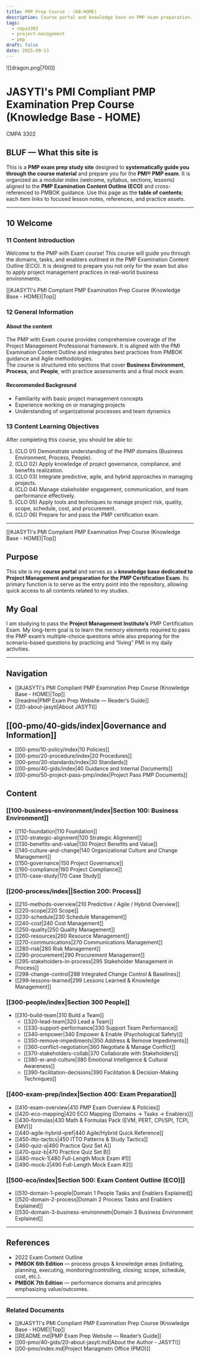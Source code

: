 ```yaml
---
title: PMP Prep Course - (KB-HOME)
description: Course portal and knowledge base on PMP exam preparation.
tags:
  - cmpa3302
  - project-management
  - pmp
draft: false
date: 2025-09-13
---
```


![[dragon.png|700]]

# JASYTI's PMI Compliant PMP Examination Prep Course (Knowledge Base - HOME)
CMPA 3302

## BLUF — What this site is
This is a **PMP exam prep study site** designed to **systematically guide you through the course material** and prepare you for the **PMI® PMP exam**. It is organized as a modular index (welcome, syllabus, sections, lessons) aligned to the **PMP Examination Content Outline (ECO)** and cross-referenced to PMBOK guidance. Use this page as the **table of contents**; each item links to focused lesson notes, references, and practice assets.

---
## 10 Welcome
### 11 Content Introduction
Welcome to the PMP with Exam course! This course will guide you through the domains, tasks, and enablers outlined in the PMP Examination Content Outline (ECO). It is designed to prepare you not only for the exam but also to apply project management practices in real-world business environments.

[[#JASYTI's PMI Compliant PMP Examination Prep Course (Knowledge Base - HOME)|Top]]
### 12 General Information
#### About the content
The PMP with Exam course provides comprehensive coverage of the Project Management Professional framework. It is aligned with the PMI Examination Content Outline and integrates best practices from PMBOK guidance and Agile methodologies.  
The course is structured into sections that cover **Business Environment**, **Process**, and **People**, with practice assessments and a final mock exam.

#### Recommended Background
- Familiarity with basic project management concepts  
- Experience working on or managing projects  
- Understanding of organizational processes and team dynamics

### 13 Content Learning Objectives
After completing this course, you should be able to:
1. (CLO 01) Demonstrate understanding of the PMP domains (Business Environment, Process, People).  
2. (CLO 02) Apply knowledge of project governance, compliance, and benefits realization.  
3. (CLO 03) Integrate predictive, agile, and hybrid approaches in managing projects.  
4. (CLO 04) Manage stakeholder engagement, communication, and team performance effectively.  
5. (CLO 05) Apply tools and techniques to manage project risk, quality, scope, schedule, cost, and procurement.  
6. (CLO 06) Prepare for and pass the PMP certification exam.

---
[[#JASYTI's PMI Compliant PMP Examination Prep Course (Knowledge Base - HOME)|Top]]
## Purpose
This site is my **course portal** and serves as a **knowledge base dedicated to Project Management and preparation for the PMP Certification Exam**. Its primary function is to serve as the entry point into the repository, allowing quick access to all contents related to my studies.
## My Goal
I am studying to pass the **Project Management Institute’s** PMP Certification Exam. My long-term goal is to learn the memory elements required to pass the PMP exam’s multiple-choice questions while also preparing for the scenario-based questions by practicing and “living” PMI in my daily activities.

---
## Navigation

- [[#JASYTI's PMI Compliant PMP Examination Prep Course (Knowledge Base - HOME)|Top]]
- [[readme|PMP Exam Prep Website — Reader’s Guide]]
- [[20-about-jasyti|About JASYTI]]  
## [[00-pmo/40-gids/index|Governance and Information]]
- [[00-pmo/10-policy/index|10 Policies]]
- [[00-pmo/20-procedure/index|20 Procedures]]
- [[00-pmo/30-standards/index|30 Standards]]
- [[00-pmo/40-gids/index|40 Guidance and Internal Documents]]
- [[00-pmo/50-project-pass-pmp/index|Project Pass PMP Documents]]
## Content
### [[100-business-environment/index|Section 100: Business Environment]] 
- [[110-foundation|110 Foundation]]  
- [[120-strategic-alignment|120 Strategic Alignment]]
- [[130-benefits-and-value|130 Project Benefits and Value]]  
- [[140-culture-and-change|140 Organizational Culture and Change Management]]  
- [[150-governance|150 Project Governance]]  
- [[160-compliance|160 Project Compliance]]  
- [[170-case-study|170 Case Study]]
### [[200-process/index||Section 200: Process]]  
- [[210-methods-overview|210 Predictive / Agile / Hybrid Overview]]  
- [[220-scope|220 Scope]] 
- [[230-schedule|230 Schedule Management]]  
- [[240-cost|240 Cost Management]]  
- [[250-quality|250 Quality Management]]  
- [[260-resources|260 Resource Management]] 
- [[270-communications|270 Communications Management]]  
- [[280-risk|280 Risk Management]]  
- [[290-procurement|290 Procurement Management]]  
- [[295-stakeholders-in-process|295 Stakeholder Management in Process]]  
- [[298-change-control|298 Integrated Change Control & Baselines]]  
- [[299-lessons-learned|299 Lessons Learned & Knowledge Management]]
### [[300-people/index|Section 300 People]]  
- [[310-build-team|310 Build a Team]]  
  - [[320-lead-team|320 Lead a Team]]  
  - [[330-support-performance|330 Support Team Performance]]  
  - [[340-empower|340 Empower & Enable (Psychological Safety)]]  
  - [[350-remove-impediments|350 Address & Remove Impediments]]  
  - [[360-conflict-negotiation|360 Negotiate & Manage Conflict]]  
  - [[370-stakeholders-collab|370 Collaborate with Stakeholders]]  
  - [[380-ei-and-culture|380 Emotional Intelligence & Cultural Awareness]]  
  - [[390-facilitation-decisions|390 Facilitation & Decision-Making Techniques]]
### [[400-exam-prep/index|Section 400: Exam Preparation]]
- [[410-exam-overview|410 PMP Exam Overview & Policies]]  
- [[420-eco-mapping|420 ECO Mapping (Domains → Tasks → Enablers)]]  
- [[430-formulas|430 Math & Formulas Pack (EVM, PERT, CPI/SPI, TCPI, EMV)]]  
- [[440-agile-hybrid-qref|440 Agile/Hybrid Quick Reference]]  
- [[450-itto-tactics|450 ITTO Patterns & Study Tactics]]  
- [[460-quiz-a|460 Practice Quiz Set A]]  
- [[470-quiz-b|470 Practice Quiz Set B]]  
- [[480-mock-1|480 Full-Length Mock Exam #1]]  
- [[490-mock-2|490 Full-Length Mock Exam #2]]

### [[500-eco/index|Section 500: Exam Content Outline (ECO)]]
- [[510-domain-1-people|Domain 1 People Tasks and Enablers Explained]]
- [[520-domain-2-process|Domain 2 Process Tasks  and Enablers Explained]]
- [[530-domain-3-business-environmetn|Domain 3 Business Environment Explained]]
---
## References
-  2022 Exam Content Outline
- **PMBOK 6th Edition** — process groups & knowledge areas (initiating, planning, executing, monitoring/controlling, closing; scope, schedule, cost, etc.).  
- **PMBOK 7th Edition** — performance domains and principles emphasizing value/outcomes.
---
### Related Documents
- [[#JASYTI's PMI Compliant PMP Examination Prep Course (Knowledge Base - HOME)|Top]]
- [[README.md|PMP Exam Prep Website — Reader’s Guide]]
- [[00-pmo/40-gids/20-about-jasyti.md|About the Author - JASYTI]]
- [[00-pmo/index.md|Project Managmetn Office (PMO)]]
